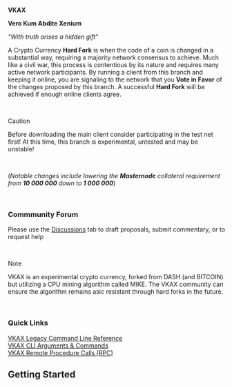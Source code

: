 **VKAX**
<br/>

**Vero Kum Abdite Xenium**
<br/>

*"_With truth arises a hidden gift_"*
<br/>

A Crypto Currency **Hard Fork** is when the code of a coin is changed in a substantial way, requiring a majority network consensus to achieve. Much like a civil war, this process is contentious by its nature and requires many active network participants. By running a client from this branch and keeping it online, you are signaling to the network that you **Vote in Favor** of the changes proposed by this branch. A successful **Hard Fork** will be achieved if enough online clients agree.

<br/>

> [!CAUTION]
> Before downloading the main client consider participating in the test net first! At this time, this branch is experimental, untested and may be unstable!
<br/>


(_Notable changes include lowering the **Masternode** collateral requirement from **10 000 000** down to **1 000 000**_)

<br/>

### Commmunity Forum

Please use the [Discussions](https://github.com/realsetvin/vkax/discussions) tab to draft proposals, submit commentary, or to request help

<br/>

> [!NOTE]
> VKAX is an experimental crypto currency, forked from DASH (and BITCOIN) but utilizing a CPU mining algorithm called MIKE. The VKAX community can ensure the algorithm remains asic resistant through hard forks in the future. 
<br/>

### Quick Links
[VKAX Legacy Command Line Reference](https://github.com/realsetvin/vkax/blob/master/doc/vkax-command-line-rpc-api-reference.md)
<br/>
[VKAX CLI Arguments & Commands](https://github.com/realsetvin/vkax/blob/master/doc/vkax-cli-wallet-arguments-and-commands.md)
<br/>
[VKAX Remote Procedure Calls (RPC)](https://github.com/realsetvin/vkax/blob/master/doc/vkax-remote-procedure-calls.md)
<br/>


## Getting Started
<br/>

